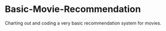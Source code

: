 # Basic-Movie-Recommendation
Charting out and coding a very basic recommendation system for movies.
